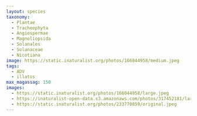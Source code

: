 ```yaml
---
layout: species
taxonomy:
  - Plantae
  - Tracheophyta
  - Angiospermae
  - Magnoliopsida
  - Solanales
  - Solanaceae
  - Nicotiana
image: https://static.inaturalist.org/photos/166044958/medium.jpeg
tags:
  - ADV
  - illatos
max_magassag: 150
images:
  - https://static.inaturalist.org/photos/166044958/large.jpeg
  - https://inaturalist-open-data.s3.amazonaws.com/photos/317452181/large.jpeg
  - https://static.inaturalist.org/photos/233770859/original.jpeg
---
```


